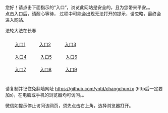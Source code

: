 您好！请点击下面指示的“入口”，浏览此网站是安全的，且为您带来平安。。 <br/>
点击入口后，请耐心等待， 过程中可能会出现无法打开的提示，请忽略，最终会进入网站. </br>

法轮大法在长春<br/>
<div style="padding:10px"><a style="margin:20px" target="_blank" href="https://dgva25uockl5v.cloudfront.net/2Qpsp?kcgutd" id="ccLink1" rel="nofollow">入口1</a> <a target="_blank" style="margin:20px" href="https://d25hjdcxfaj447.cloudfront.net/2Qpsp?cxbybfsb" id="ccLink2" rel="nofollow">入口2</a> <a style="margin:20px" target="_blank" href="https://d1i8byqftxr1lw.cloudfront.net/2Qpsp?mpmcp" id="ccLink3" rel="nofollow">入口3</a></div>

<div style="padding:10px" ><a style="margin:20px" target="_blank" href="https://dgva25uockl5v.cloudfront.net/2Qpsp?kcgutd" id="ccLink4" rel="nofollow">入口4</a> <a style="margin:20px" href="https://d25hjdcxfaj447.cloudfront.net/2Qpsp?cxbybfsb" target="_blank" id="ccLink5" rel="nofollow">入口5</a> <a style="margin:20px" href="https://d1i8byqftxr1lw.cloudfront.net/2Qpsp?mpmcp" target="_blank" id="ccLink6" rel="nofollow">入口6</a></div>

<div style="padding:10px"><a style="margin:20px" target="_blank" href="https://dgva25uockl5v.cloudfront.net/2Qpsp?kcgutd" id="ccLink7" rel="nofollow">入口7</a> <a style="margin:20px" href="https://d25hjdcxfaj447.cloudfront.net/2Qpsp?cxbybfsb" target="_blank" id="ccLink8" rel="nofollow">入口8</a> <a style="margin:20px" target="_blank" href="https://d1i8byqftxr1lw.cloudfront.net/2Qpsp?mpmcp" id="ccLink9" rel="nofollow">入口9</a></div>

<br/>



请复制并记住免翻墙网址 https://github.com/yntd/changchunzx (http后一定要加s)，在电脑或手机的浏览器均可访问。。<br/>

微信如提示停止访问该网页，须先点击右上角，选择浏览器打开。

